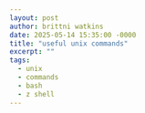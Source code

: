 ```yaml
---
layout: post
author: brittni watkins
date: 2025-05-14 15:35:00 -0000
title: "useful unix commands"
excerpt: ""
tags:
  - unix
  - commands
  - bash
  - z shell
---
```

